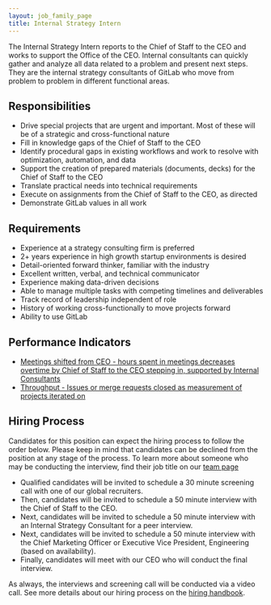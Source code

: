 ```yaml
---
layout: job_family_page
title: Internal Strategy Intern
---
```


The Internal Strategy Intern reports to the Chief of Staff to the CEO and works to support the Office of the CEO.
Internal consultants can quickly gather and analyze all data related to a problem and present next steps.
They are the internal strategy consultants of GitLab who move from problem to problem in different functional areas.

## Responsibilities
* Drive special projects that are urgent and important.  Most of these will be of a strategic and cross-functional nature
* Fill in knowledge gaps of the Chief of Staff to the CEO
* Identify procedural gaps in existing workflows and work to resolve with optimization, automation, and data
* Support the creation of prepared materials (documents, decks) for the Chief of Staff to the CEO
* Translate practical needs into technical requirements
* Execute on assignments from the Chief of Staff to the CEO, as directed
* Demonstrate GitLab values in all work

## Requirements
* Experience at a strategy consulting firm is preferred
* 2+ years experience in high growth startup environments is desired
* Detail-oriented forward thinker, familiar with the industry
* Excellent written, verbal, and technical communicator
* Experience making data-driven decisions
* Able to manage multiple tasks with competing timelines and deliverables
* Track record of leadership independent of role
* History of working cross-functionally to move projects forward
* Ability to use GitLab

## Performance Indicators
* [Meetings shifted from CEO - hours spent in meetings decreases overtime by Chief of Staff to the CEO stepping in, supported by Internal Consultants](/handbook/ceo/chief-of-staff-team/#performance-indicators)
* [Throughput - Issues or merge requests closed as measurement of projects iterated on](/handbook/ceo/chief-of-staff-team/#performance-indicators)

## Hiring Process
Candidates for this position can expect the hiring process to follow the order below. Please keep in mind that candidates can be declined from the position at any stage of the process. To learn more about someone who may be conducting the interview, find their job title on our [team page](/company/team/)

- Qualified candidates will be invited to schedule a 30 minute screening call with one of our global recruiters.
- Then, candidates will be invited to schedule a 50 minute interview with the Chief of Staff to the CEO.
- Next, candidates will be invited to schedule a 50 minute interview with an Internal Strategy Consultant for a peer interview.
- Next, candidates will be invited to schedule a 50 minute interview with the Chief Marketing Officer or Executive Vice President, Engineering (based on availability).
- Finally, candidates will meet with our CEO who will conduct the final interview.

As always, the interviews and screening call will be conducted via a video call. See more details about our hiring process on the [hiring handbook](/handbook/hiring/).
